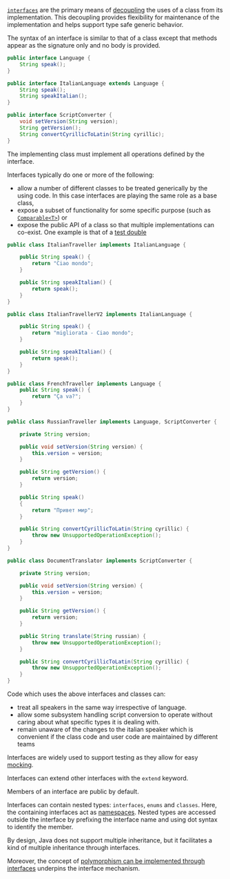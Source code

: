 [`interfaces`][interfaces] are the primary means of [decoupling][wiki-loose-coupling] the uses of a class from its implementation. This decoupling provides flexibility for maintenance of the implementation and helps support type safe generic behavior.

The syntax of an interface is similar to that of a class except that methods appear as the signature only and no body is provided.

```java
public interface Language {
    String speak();
}

public interface ItalianLanguage extends Language {
    String speak();
    String speakItalian();
}

public interface ScriptConverter {
    void setVersion(String version);
    String getVersion();
    String convertCyrillicToLatin(String cyrillic);
}
```

The implementing class must implement all operations defined by the interface.

Interfaces typically do one or more of the following:

- allow a number of different classes to be treated generically by the using code. In this case interfaces are playing the same role as a base class,
- expose a subset of functionality for some specific purpose (such as [`Comparable<T>`][comparable]) or
- expose the public API of a class so that multiple implementations can co-exist. One example is that of a [test double][wiki-test-double]

```java
public class ItalianTraveller implements ItalianLanguage {

    public String speak() {
        return "Ciao mondo";
    }

    public String speakItalian() {
        return speak();
    }
}

public class ItalianTravellerV2 implements ItalianLanguage {

    public String speak() {
        return "migliorata - Ciao mondo";
    }

    public String speakItalian() {
        return speak();
    }
}

public class FrenchTraveller implements Language {
    public String speak() {
        return "Ça va?";
    }
}

public class RussianTraveller implements Language, ScriptConverter {

    private String version;

    public void setVersion(String version) {
        this.version = version;
    }

    public String getVersion() {
        return version;
    }

    public String speak()
    {
        return "Привет мир";
    }

    public String convertCyrillicToLatin(String cyrillic) {
        throw new UnsupportedOperationException();
    }
}

public class DocumentTranslator implements ScriptConverter {

    private String version;

    public void setVersion(String version) {
        this.version = version;
    }

    public String getVersion() {
        return version;
    }

    public String translate(String russian) {
        throw new UnsupportedOperationException();
    }

    public String convertCyrillicToLatin(String cyrillic) {
        throw new UnsupportedOperationException();
    }
}
```

Code which uses the above interfaces and classes can:

- treat all speakers in the same way irrespective of language.
- allow some subsystem handling script conversion to operate without caring about what specific types it is dealing with.
- remain unaware of the changes to the italian speaker which is convenient if the class code and user code are maintained by different teams

Interfaces are widely used to support testing as they allow for easy [mocking][so-mocking-interfaces].

Interfaces can extend other interfaces with the `extend` keyword.

Members of an interface are public by default.

Interfaces can contain nested types: `interfaces`, `enums` and `classes`. Here, the containing interfaces act as [namespaces][wiki-namespaces]. Nested types are accessed outside the interface by prefixing the interface name and using dot syntax to identify the member.

By design, Java does not support multiple inheritance, but it facilitates a kind of multiple inheritance through interfaces.

Moreover, the concept of [polymorphism can be implemented through interfaces][interface-polymorphism] underpins the interface mechanism.

[interface-polymorphism]: https://www.cs.utexas.edu/~mitra/csSummer2013/cs312/lectures/interfaces.html
[so-mocking-interfaces]: https://stackoverflow.com/a/9226437/96167
[comparable]: https://docs.oracle.com/javase/8/docs/api/java/lang/Comparable.html
[wiki-test-double]: https://en.wikipedia.org/wiki/Test_double
[wiki-polymorphism]: https://en.wikipedia.org/wiki/Polymorphism_(computer_science)
[wiki-namespaces]: https://en.wikipedia.org/wiki/Namespace
[wiki-loose-coupling]: https://en.wikipedia.org/wiki/Loose_coupling
[interfaces]: https://docs.oracle.com/javase/tutorial/java/concepts/interface.html
